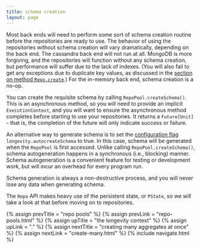```yaml
---
title: schema creation
layout: page
---
```


Most back ends will need to perform some sort of schema creation
routine before the repositories are ready to use. The behavior of
using the repositories without schema creation will vary dramatically,
depending on the back end. The cassandra back end will not run at
all. MongoDB is more forgiving, and the repositories will function
without any schema creation, but performance will suffer due to the
lack of indexes. (You will also fail to get any exceptions due to
duplicate key values, as discussed in the [section on method
`Repo.create`](../repo/create.html).) For the in-memory back end,
schema creation is a no-op.

You can create the requisite schema by calling
`RepoPool.createSchema()`. This is an asynchronous method, so you will
need to provide an implicit `ExecutionContext`, and you will want to
ensure the asynchronous method completes before starting to use your
repositories. It returns a `Future[Unit]` - that is, the completion of
the future will only indicate success or failure.

An alternative way to generate schema is to set the [configuration
flag](config.html) `longevity.autocreateSchema` to true. In this
case, schema will be generated when the `RepoPool` is first
accessed. Unlike calling `RepoPool.createSchema()`, schema
autogeneration happens in a synchronous (i.e., blocking)
manner. Schema autogeneration is a convenient feature for testing or
development work, but will incur an overhead for every program run.

Schema generation is always a non-destructive process, and you will
never lose any data when generating schema.

The `Repo` API makes heavy use of the persistent state, or `PState`,
so we will take a look at that before moving on to repositories.

{% assign prevTitle = "repo pools" %}
{% assign prevLink  = "repo-pools.html" %}
{% assign upTitle   = "the longevity context" %}
{% assign upLink    = "." %}
{% assign nextTitle = "creating many aggregates at once" %}
{% assign nextLink  = "create-many.html" %}
{% include navigate.html %}
